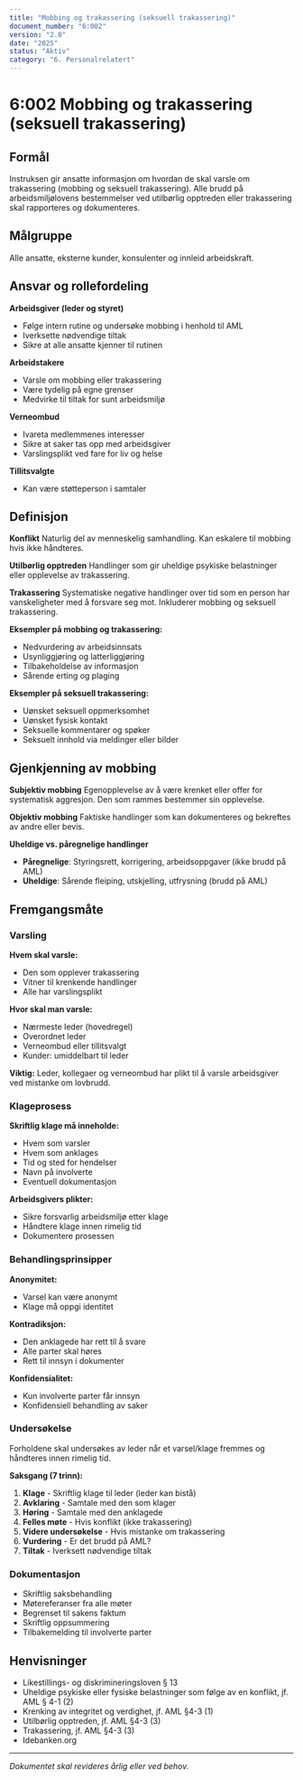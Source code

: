 ```yaml
---
title: "Mobbing og trakassering (seksuell trakassering)"
document_number: "6:002"
version: "2.0"
date: "2025"
status: "Aktiv"
category: "6. Personalrelatert"
---
```


# 6:002 Mobbing og trakassering (seksuell trakassering)

## Formål

Instruksen gir ansatte informasjon om hvordan de skal varsle om trakassering (mobbing og seksuell trakassering). Alle brudd på arbeidsmiljølovens bestemmelser ved utilbørlig opptreden eller trakassering skal rapporteres og dokumenteres.

## Målgruppe

Alle ansatte, eksterne kunder, konsulenter og innleid arbeidskraft.

## Ansvar og rollefordeling

**Arbeidsgiver (leder og styret)**
- Følge intern rutine og undersøke mobbing i henhold til AML
- Iverksette nødvendige tiltak
- Sikre at alle ansatte kjenner til rutinen

**Arbeidstakere**
- Varsle om mobbing eller trakassering
- Være tydelig på egne grenser
- Medvirke til tiltak for sunt arbeidsmiljø

**Verneombud**
- Ivareta medlemmenes interesser
- Sikre at saker tas opp med arbeidsgiver
- Varslingsplikt ved fare for liv og helse

**Tillitsvalgte**
- Kan være støtteperson i samtaler

## Definisjon

**Konflikt**
Naturlig del av menneskelig samhandling. Kan eskalere til mobbing hvis ikke håndteres.

**Utilbørlig opptreden**
Handlinger som gir uheldige psykiske belastninger eller opplevelse av trakassering.

**Trakassering**
Systematiske negative handlinger over tid som en person har vanskeligheter med å forsvare seg mot. Inkluderer mobbing og seksuell trakassering.

**Eksempler på mobbing og trakassering:**
- Nedvurdering av arbeidsinnsats
- Usynliggjøring og latterliggjøring
- Tilbakeholdelse av informasjon
- Sårende erting og plaging

**Eksempler på seksuell trakassering:**
- Uønsket seksuell oppmerksomhet
- Uønsket fysisk kontakt
- Seksuelle kommentarer og spøker
- Seksuelt innhold via meldinger eller bilder

## Gjenkjenning av mobbing

**Subjektiv mobbing**
Egenopplevelse av å være krenket eller offer for systematisk aggresjon. Den som rammes bestemmer sin opplevelse.

**Objektiv mobbing**
Faktiske handlinger som kan dokumenteres og bekreftes av andre eller bevis.

**Uheldige vs. påregnelige handlinger**
- **Påregnelige**: Styringsrett, korrigering, arbeidsoppgaver (ikke brudd på AML)
- **Uheldige**: Sårende fleiping, utskjelling, utfrysning (brudd på AML)

## Fremgangsmåte

### Varsling

**Hvem skal varsle:**
- Den som opplever trakassering
- Vitner til krenkende handlinger
- Alle har varslingsplikt

**Hvor skal man varsle:**
- Nærmeste leder (hovedregel)
- Overordnet leder
- Verneombud eller tillitsvalgt
- Kunder: umiddelbart til leder

**Viktig:** Leder, kollegaer og verneombud har plikt til å varsle arbeidsgiver ved mistanke om lovbrudd.

### Klageprosess

**Skriftlig klage må inneholde:**
- Hvem som varsler
- Hvem som anklages
- Tid og sted for hendelser
- Navn på involverte
- Eventuell dokumentasjon

**Arbeidsgivers plikter:**
- Sikre forsvarlig arbeidsmiljø etter klage
- Håndtere klage innen rimelig tid
- Dokumentere prosessen

### Behandlingsprinsipper

**Anonymitet:**
- Varsel kan være anonymt
- Klage må oppgi identitet

**Kontradiksjon:**
- Den anklagede har rett til å svare
- Alle parter skal høres
- Rett til innsyn i dokumenter

**Konfidensialitet:**
- Kun involverte parter får innsyn
- Konfidensiell behandling av saker

### Undersøkelse

Forholdene skal undersøkes av leder når et varsel/klage fremmes og håndteres innen rimelig tid.

**Saksgang (7 trinn):**

1. **Klage** - Skriftlig klage til leder (leder kan bistå)
2. **Avklaring** - Samtale med den som klager
3. **Høring** - Samtale med den anklagede
4. **Felles møte** - Hvis konflikt (ikke trakassering)
5. **Videre undersøkelse** - Hvis mistanke om trakassering
6. **Vurdering** - Er det brudd på AML?
7. **Tiltak** - Iverksett nødvendige tiltak

### Dokumentasjon

- Skriftlig saksbehandling
- Møtereferanser fra alle møter
- Begrenset til sakens faktum
- Skriftlig oppsummering
- Tilbakemelding til involverte parter

## Henvisninger

- Likestillings- og diskrimineringsloven § 13
- Uheldige psykiske eller fysiske belastninger som følge av en konflikt, jf. AML § 4-1 (2)
- Krenking av integritet og verdighet, jf. AML §4-3 (1)
- Utilbørlig opptreden, jf. AML §4-3 (3)
- Trakassering, jf. AML §4-3 (3)
- Idebanken.org

---

*Dokumentet skal revideres årlig eller ved behov.*
